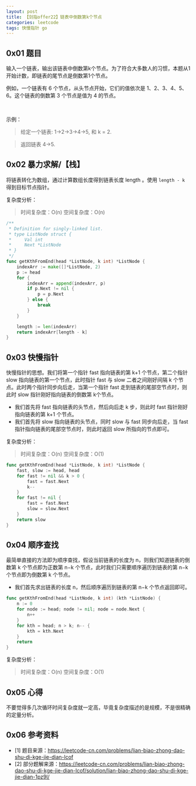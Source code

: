 ```yaml
---
layout: post
title: 【剑指offer22】链表中倒数第k个节点
categories: leetcode
tags: 快慢指针 go
---
```


## 0x01 题目

输入一个链表，输出该链表中倒数第k个节点。为了符合大多数人的习惯，本题从1开始计数，即链表的尾节点是倒数第1个节点。

例如，一个链表有 6 个节点，从头节点开始，它们的值依次是 1、2、3、4、5、6。这个链表的倒数第 3 个节点是值为 4 的节点。

 

示例：

> 给定一个链表: 1->2->3->4->5, 和 k = 2.

> 返回链表 4->5.


## 0x02 暴力求解/【栈】

将链表转化为数组，通过计算数组长度得到链表长度 length 。使用 `length - k` 得到目标节点指针。

复杂度分析：  
> 时间复杂度：O(n)
> 空间复杂度：O(n)

```go
/**
 * Definition for singly-linked list.
 * type ListNode struct {
 *     Val int
 *     Next *ListNode
 * }
 */
func getKthFromEnd(head *ListNode, k int) *ListNode {
    indexArr := make([]*ListNode, 2)
    p := head
    for {
        indexArr = append(indexArr, p)
        if p.Next != nil {
            p = p.Next
        } else {
            break
        }
    }

    length := len(indexArr)
    return indexArr[length - k]
}
```



## 0x03 快慢指针

快慢指针的思想。我们将第一个指针 fast 指向链表的第 k+1 个节点，第二个指针 slow 指向链表的第一个节点，此时指针 fast 与 slow 二者之间刚好间隔 k 个节点。此时两个指针同步向后走，当第一个指针 fast 走到链表的尾部空节点时，则此时 slow 指针刚好指向链表的倒数第 k个节点。

- 我们首先将 fast 指向链表的头节点，然后向后走 k 步，则此时 fast 指针刚好指向链表的第 k+1 个节点。
- 我们首先将 slow 指向链表的头节点，同时 slow 与 fast 同步向后走，当 fast 指针指向链表的尾部空节点时，则此时返回 slow 所指向的节点即可。

复杂度分析：
> 时间复杂度：O(n)
> 空间复杂度：O(1)

```go
func getKthFromEnd(head *ListNode, k int) *ListNode {
    fast, slow := head, head
    for fast != nil && k > 0 {
        fast = fast.Next
        k--
    }
    for fast != nil {
        fast = fast.Next
        slow = slow.Next
    }
    return slow
}
```

## 0x04 顺序查找

最简单直接的方法即为顺序查找，假设当前链表的长度为 n，则我们知道链表的倒数第 k 个节点即为正数第 n−k 个节点，此时我们只需要顺序遍历到链表的第 n−k 个节点即为倒数第 k 个节点。
- 我们首先求出链表的长度 n，然后顺序遍历到链表的第 n−k 个节点返回即可。

```go
func getKthFromEnd(head *ListNode, k int) (kth *ListNode) {
    n := 0
    for node := head; node != nil; node = node.Next {
        n++
    }
    for kth = head; n > k; n-- {
        kth = kth.Next
    }
    return
}
```

复杂度分析：
> 时间复杂度：O(n)
> 空间复杂度：O(1)

## 0x05 心得

不要觉得多几次循环时间复杂度就一定高，毕竟复杂度描述的是规模，不是很精确的定量分析。

## 0x06 参考资料

- [1] 题目来源：https://leetcode-cn.com/problems/lian-biao-zhong-dao-shu-di-kge-jie-dian-lcof
- [2] 部分题解来源：https://leetcode-cn.com/problems/lian-biao-zhong-dao-shu-di-kge-jie-dian-lcof/solution/lian-biao-zhong-dao-shu-di-kge-jie-dian-1pz9l/

